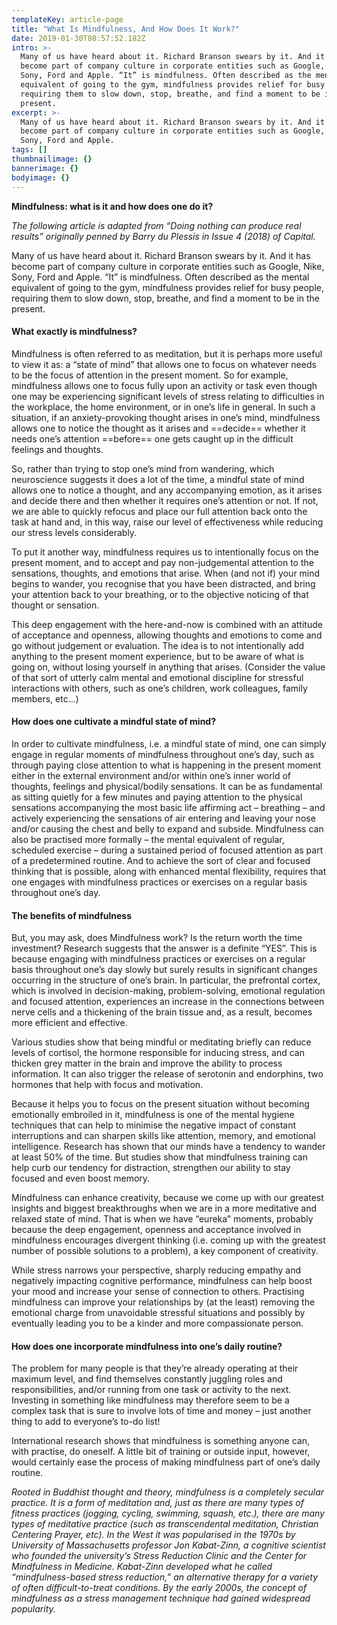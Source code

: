 ```yaml
---
templateKey: article-page
title: "What Is Mindfulness, And How Does It Work?"
date: 2019-01-30T08:57:52.182Z
intro: >-
  Many of us have heard about it. Richard Branson swears by it. And it has
  become part of company culture in corporate entities such as Google, Nike,
  Sony, Ford and Apple. “It” is mindfulness. Often described as the mental
  equivalent of going to the gym, mindfulness provides relief for busy people,
  requiring them to slow down, stop, breathe, and find a moment to be in the
  present.
excerpt: >-
  Many of us have heard about it. Richard Branson swears by it. And it has
  become part of company culture in corporate entities such as Google, Nike,
  Sony, Ford and Apple.
tags: []
thumbnailimage: {}
bannerimage: {}
bodyimage: {}
---
```


**Mindfulness: what is it and how does one do it?**

_The following article is adapted from “Doing nothing can produce real results” originally penned by Barry du Plessis in Issue 4 (2018) of Capital._

Many of us have heard about it. Richard Branson swears by it. And it has become part of company culture in corporate entities such as Google, Nike, Sony, Ford and Apple. “It” is mindfulness. Often described as the mental equivalent of going to the gym, mindfulness provides relief for busy people, requiring them to slow down, stop, breathe, and find a moment to be in the present.

<h4>What exactly is mindfulness?</h4>

Mindfulness is often referred to as meditation, but it is perhaps more useful to view it as: a “state of mind” that allows one to focus on whatever needs to be the focus of attention in the present moment. So for example, mindfulness allows one to focus fully upon an activity or task even though one may be experiencing significant levels of stress relating to difficulties in the workplace, the home environment, or in one’s life in general. In such a situation, if an anxiety-provoking thought arises in one’s mind, mindfulness allows one to notice the thought as it arises and ==decide== whether it needs one’s attention ==before== one gets caught up in the difficult feelings and thoughts.

So, rather than trying to stop one’s mind from wandering, which neuroscience suggests it does a lot of the time, a mindful state of mind allows one to notice a thought, and any accompanying emotion, as it arises and decide there and then whether it requires one’s attention or not. If not, we are able to quickly refocus and place our full attention back onto the task at hand and, in this way, raise our level of effectiveness while reducing our stress levels considerably.

To put it another way, mindfulness requires us to intentionally focus on the present moment, and to accept and pay non-judgemental attention to the sensations, thoughts, and emotions that arise. When (and not if) your mind begins to wander, you recognise that you have been distracted, and bring your attention back to your breathing, or to the objective noticing of that thought or sensation.

This deep engagement with the here-and-now is combined with an attitude of acceptance and openness, allowing thoughts and emotions to come and go without judgement or evaluation. The idea is to not intentionally add anything to the present moment experience, but to be aware of what is going on, without losing yourself in anything that arises. (Consider the value of that sort of utterly calm mental and emotional discipline for stressful interactions with others, such as one’s children, work colleagues, family members, etc...)

<h4>How does one cultivate a mindful state of mind?</h4>

In order to cultivate mindfulness, i.e. a mindful state of mind, one can simply engage in regular moments of mindfulness throughout one’s day, such as through paying close attention to what is happening in the present moment either in the external environment and/or within one’s inner world of thoughts, feelings and physical/bodily sensations. It can be as fundamental as sitting quietly for a few minutes and paying attention to the physical sensations accompanying the most basic life affirming act – breathing – and actively experiencing the sensations of air entering and leaving your nose and/or causing the chest and belly to expand and subside. Mindfulness can also be practised more formally – the mental equivalent of regular, scheduled exercise – during a sustained period of focused attention as part of a predetermined routine. And to achieve the sort of clear and focused thinking that is possible, along with enhanced mental flexibility, requires that one engages with mindfulness practices or exercises on a regular basis throughout one’s day.

<h4>The benefits of mindfulness</h4>

But, you may ask, does Mindfulness work? Is the return worth the time investment? Research suggests that the answer is a definite “YES”. This is because engaging with mindfulness practices or exercises on a regular basis throughout one’s day slowly but surely results in significant changes occurring in the structure of one’s brain. In particular, the prefrontal cortex, which is involved in decision-making, problem-solving, emotional regulation and focused attention, experiences an increase in the connections between nerve cells and a thickening of the brain tissue and, as a result, becomes more efficient and effective.

Various studies show that being mindful or meditating briefly can reduce levels of cortisol, the hormone responsible for inducing stress, and can thicken grey matter in the brain and improve the ability to process information. It can also trigger the release of serotonin and endorphins, two hormones that help with focus and motivation.

Because it helps you to focus on the present situation without becoming emotionally embroiled in it, mindfulness is one of the mental hygiene techniques that can help to minimise the negative impact of constant interruptions and can sharpen skills like attention, memory, and emotional intelligence. Research has shown that our minds have a tendency to wander at least 50% of the time. But studies show that mindfulness training can help curb our tendency for distraction, strengthen our ability to stay focused and even boost memory.

Mindfulness can enhance creativity, because we come up with our greatest insights and biggest breakthroughs when we are in a more meditative and relaxed state of mind. That is when we have “eureka” moments, probably because the deep engagement, openness and acceptance involved in mindfulness encourages divergent thinking (i.e. coming up with the greatest number of possible solutions to a problem), a key component of creativity.

While stress narrows your perspective, sharply reducing empathy and negatively impacting cognitive performance, mindfulness can help boost your mood and increase your sense of connection to others. Practising mindfulness can improve your relationships by (at the least) removing the emotional charge from unavoidable stressful situations and possibly by eventually leading you to be a kinder and more compassionate person.

<h4>How does one incorporate mindfulness into one’s daily routine?</h4>

The problem for many people is that they’re already operating at their maximum level, and find themselves constantly juggling roles and responsibilities, and/or running from one task or activity to the next. Investing in something like mindfulness may therefore seem to be a complex task that is sure to involve lots of time and money – just another thing to add to everyone’s to-do list!

International research shows that mindfulness is something anyone can, with practise, do oneself. A little bit of training or outside input, however, would certainly ease the process of making mindfulness part of one’s daily routine.

_Rooted in Buddhist thought and theory, mindfulness is a completely secular practice. It is a form of meditation and, just as there are many types of fitness practices (jogging, cycling, swimming, squash, etc.), there are many types of meditative practice (such as transcendental meditation, Christian Centering Prayer, etc). In the West it was popularised in the 1970s by University of Massachusetts professor Jon Kabat-Zinn, a cognitive scientist who founded the university’s Stress Reduction Clinic and the Center for Mindfulness in Medicine. Kabat-Zinn developed what he called “mindfulness-based stress reduction,” an alternative therapy for a variety of often difficult-to-treat conditions. By the early 2000s, the concept of mindfulness as a stress management technique had gained widespread popularity._
